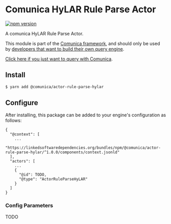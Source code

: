 # Comunica HyLAR Rule Parse Actor

[![npm version](https://badge.fury.io/js/%40comunica%2Factor-rule-parse-hylar.svg)](https://www.npmjs.com/package/@comunica/actor-rule-parse-hylar)

A comunica HyLAR Rule Parse Actor.

This module is part of the [Comunica framework](https://github.com/comunica/comunica),
and should only be used by [developers that want to build their own query engine](https://comunica.dev/docs/modify/).

[Click here if you just want to query with Comunica](https://comunica.dev/docs/query/).

## Install

```bash
$ yarn add @comunica/actor-rule-parse-hylar
```

## Configure

After installing, this package can be added to your engine's configuration as follows:
```text
{
  "@context": [
    ...
    "https://linkedsoftwaredependencies.org/bundles/npm/@comunica/actor-rule-parse-hylar/^1.0.0/components/context.jsonld"
  ],
  "actors": [
    ...
    {
      "@id": TODO,
      "@type": "ActorRuleParseHyLAR"
    }
  ]
}
```

### Config Parameters

TODO

